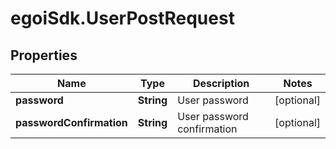 # egoiSdk.UserPostRequest

## Properties
Name | Type | Description | Notes
------------ | ------------- | ------------- | -------------
**password** | **String** | User password | [optional] 
**passwordConfirmation** | **String** | User password confirmation | [optional] 


